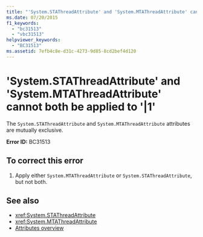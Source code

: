 ```yaml
---
title: "'System.STAThreadAttribute' and 'System.MTAThreadAttribute' cannot both be applied to '|1'"
ms.date: 07/20/2015
f1_keywords: 
  - "bc31513"
  - "vbc31513"
helpviewer_keywords: 
  - "BC31513"
ms.assetid: 7efb4c8e-d31c-4273-9d85-8cd2bef4d120
---
```

# 'System.STAThreadAttribute' and 'System.MTAThreadAttribute' cannot both be applied to '|1'
The `System.STAThreadAttribute` and `System.MTAThreadAttribute` attributes are mutually exclusive.  
  
 **Error ID:** BC31513  
  
## To correct this error  
  
1.  Apply either `System.MTAThreadAttribute` or `System.STAThreadAttribute`, but not both.  
  
## See also
- <xref:System.STAThreadAttribute>
- <xref:System.MTAThreadAttribute>
- [Attributes overview](~/docs/visual-basic/programming-guide/concepts/attributes/index.md)
